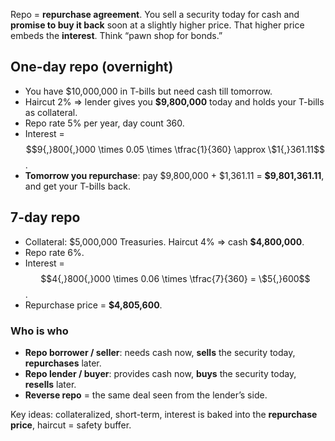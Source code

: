 Repo = **repurchase agreement**. You sell a security today for cash and **promise to buy it back** soon at a slightly higher price. That higher price embeds the **interest**. Think “pawn shop for bonds.”

## One-day repo (overnight)

* You have \$10,000,000 in T-bills but need cash till tomorrow.
* Haircut 2% ⇒ lender gives you **\$9,800,000** today and holds your T-bills as collateral.
* Repo rate 5% per year, day count 360.
* Interest = $$9{,}800{,}000 \times 0.05 \times \tfrac{1}{360} \approx \$1{,}361.11$$.
* **Tomorrow you repurchase**: pay \$9,800,000 + \$1,361.11 = **\$9,801,361.11**, and get your T-bills back.

## 7-day repo

* Collateral: \$5,000,000 Treasuries. Haircut 4% ⇒ cash **\$4,800,000**.
* Repo rate 6%.
* Interest = $$4{,}800{,}000 \times 0.06 \times \tfrac{7}{360} = \$5{,}600$$.
* Repurchase price = **\$4,805,600**.

### Who is who

* **Repo borrower / seller**: needs cash now, **sells** the security today, **repurchases** later.
* **Repo lender / buyer**: provides cash now, **buys** the security today, **resells** later.
* **Reverse repo** = the same deal seen from the lender’s side.

Key ideas: collateralized, short-term, interest is baked into the **repurchase price**, haircut = safety buffer.
